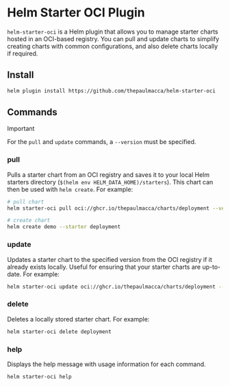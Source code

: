 # Helm Starter OCI Plugin

`helm-starter-oci` is a Helm plugin that allows you to manage starter charts hosted in an OCI-based registry. You can pull and update charts to simplify creating charts with common configurations, and also delete charts locally if required.

## Install

```bash
helm plugin install https://github.com/thepaulmacca/helm-starter-oci
```

## Commands

> [!IMPORTANT]
> For the `pull` and `update` commands, a `--version` must be specified.

### pull

Pulls a starter chart from an OCI registry and saves it to your local Helm starters directory (`$(helm env HELM_DATA_HOME)/starters`). This chart can then be used with `helm create`. For example:

```bash
# pull chart
helm starter-oci pull oci://ghcr.io/thepaulmacca/charts/deployment --version 0.1.0

# create chart
helm create demo --starter deployment
```

### update

Updates a starter chart to the specified version from the OCI registry if it already exists locally. Useful for ensuring that your starter charts are up-to-date. For example:

```bash
helm starter-oci update oci://ghcr.io/thepaulmacca/charts/deployment --version 0.2.0
```

### delete

Deletes a locally stored starter chart. For example:

```bash
helm starter-oci delete deployment
```

### help

Displays the help message with usage information for each command.

```bash
helm starter-oci help
```
